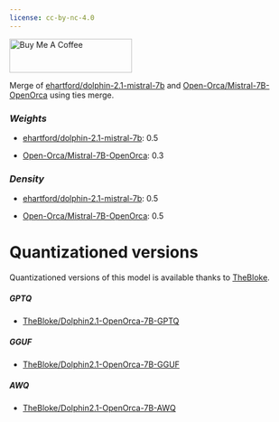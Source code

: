 ```yaml
---
license: cc-by-nc-4.0
---
```


<a href="https://www.buymeacoffee.com/PulsarAI" target="_blank"><img src="https://cdn.buymeacoffee.com/buttons/v2/default-yellow.png" alt="Buy Me A Coffee" style="height: 60px !important;width: 217px !important;" ></a>

Merge of [ehartford/dolphin-2.1-mistral-7b](https://huggingface.co/ehartford/dolphin-2.1-mistral-7b) and [Open-Orca/Mistral-7B-OpenOrca](https://huggingface.co/Open-Orca/Mistral-7B-OpenOrca) using ties merge.

### *Weights*

- [ehartford/dolphin-2.1-mistral-7b](https://huggingface.co/ehartford/dolphin-2.1-mistral-7b): 0.5

- [Open-Orca/Mistral-7B-OpenOrca](https://huggingface.co/Open-Orca/Mistral-7B-OpenOrca): 0.3

### *Density*

- [ehartford/dolphin-2.1-mistral-7b](https://huggingface.co/ehartford/dolphin-2.1-mistral-7b): 0.5

- [Open-Orca/Mistral-7B-OpenOrca](https://huggingface.co/Open-Orca/Mistral-7B-OpenOrca): 0.5

# Quantizationed versions

Quantizationed versions of this model is available thanks to [TheBloke](https://hf.co/TheBloke).

##### GPTQ

- [TheBloke/Dolphin2.1-OpenOrca-7B-GPTQ](https://huggingface.co/TheBloke/Dolphin2.1-OpenOrca-7B-GPTQ)

##### GGUF

- [TheBloke/Dolphin2.1-OpenOrca-7B-GGUF](https://huggingface.co/TheBloke/Dolphin2.1-OpenOrca-7B-GGUF)

##### AWQ

- [TheBloke/Dolphin2.1-OpenOrca-7B-AWQ](https://huggingface.co/TheBloke/Dolphin2.1-OpenOrca-7B-AWQ)
